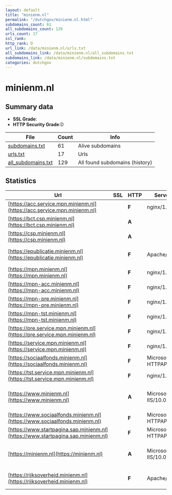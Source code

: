 ```yaml
---
layout: default
title: "minienm.nl"
permalink: "/dutchgov/minienm.nl.html"
subdomains_count: 61
all_subdomains_count: 129
urls_count: 17
ssl_rank: 
http_rank: D
url_link: /data/minienm.nl/urls.txt
all_subdomains_link: /data/minienm.nl/all_subdomains.txt
subdomains_link: /data/minienm.nl/subdomains.txt
categories: dutchgov
---
```



# minienm.nl
## Summary data


 - **SSL Grade**:
 - **HTTP Security Grade**:D


| File       | Count | Info |
|------------|-------|------|
|[subdomains.txt](/data/minienm.nl/subdomains.txt)|61|Alive subdomains|
|[urls.txt](/data/minienm.nl/urls.txt)|17|Urls|
|[all_subdomains.txt](/data/minienm.nl/all_subdomains.txt)|129|All found subdomains (history)|


## Statistics


| Url | SSL | HTTP | Server | Cookie | HSTS | CORS | CTO | CSP | XFO | XXP | RP |FP| Tech |Title |
|--------|-------|-------|------|------|------|------|------|------|------|------|------|------|------|------|
|[https://acc.service.mpn.minienm.nl](https://acc.service.mpn.minienm.nl)| | **F**|nginx/1.25.3| | | | | | | | :white_check_mark: | |Nginx:1.25.3|MPN ACCEPTATIE i...|
|[https://bct.csp.minienm.nl](https://bct.csp.minienm.nl)| | **A**|| |:white_check_mark: | | | :white_check_mark:| :white_check_mark: | :white_check_mark: | :white_check_mark: | |HSTS|301 Moved Perman...|
|[https://csp.minienm.nl](https://csp.minienm.nl)| | **A**|| |:white_check_mark: | | | :white_check_mark:| :white_check_mark: | :white_check_mark: | :white_check_mark: | |HSTS|301 Moved Perman...|
|[https://epublicatie.minienm.nl](https://epublicatie.minienm.nl)| | **F**|Apache/2| | | | | | | | :white_check_mark: | |Apache HTTP Server:2|403 Forbidden|
|[https://mpn.minienm.nl](https://mpn.minienm.nl)| | **F**|nginx/1.25.3| | | | | | | | :white_check_mark: | |Nginx:1.25.3|Mobiliteitspanel...|
|[https://mpn-acc.minienm.nl](https://mpn-acc.minienm.nl)| | **F**|nginx/1.25.3| | | | | | | | :white_check_mark: | |Nginx:1.25.3|MPN ACCEPTATIE i...|
|[https://mpn-pre.minienm.nl](https://mpn-pre.minienm.nl)| | **F**|nginx/1.25.3| | | | | | | | :white_check_mark: | |Nginx:1.25.3|MPN PRE-Producti...|
|[https://mpn-tst.minienm.nl](https://mpn-tst.minienm.nl)| | **F**|nginx/1.25.3| | | | | | | | :white_check_mark: | |Nginx:1.25.3|Mobiliteitspanel...|
|[https://pre.service.mpn.minienm.nl](https://pre.service.mpn.minienm.nl)| | **F**|nginx/1.25.3| | | | | | | | :white_check_mark: | |Nginx:1.25.3|MPN PRE-Producti...|
|[https://service.mpn.minienm.nl](https://service.mpn.minienm.nl)| | **F**|nginx/1.25.3| | | | | | | | :white_check_mark: | |Nginx:1.25.3|400 No required...|
|[https://sociaalfonds.minienm.nl](https://sociaalfonds.minienm.nl)| | **F**|Microsoft-HTTPAPI/2.0| | | | | | | | :white_check_mark: | |Microsoft HTTPAPI:2.0|Not Found|
|[https://tst.service.mpn.minienm.nl](https://tst.service.mpn.minienm.nl)| | **F**|nginx/1.25.3| | | | | | | | :white_check_mark: | |Nginx:1.25.3|400 No required...|
|[https://www.minienm.nl](https://www.minienm.nl)| | **A**|Microsoft-IIS/10.0| |:white_check_mark: | | |:warning: | :white_check_mark: | :white_check_mark: | :white_check_mark: | |HSTS IIS:10.0 Windows Server|Document Moved|
|[https://www.sociaalfonds.minienm.nl](https://www.sociaalfonds.minienm.nl)| | **F**|Microsoft-HTTPAPI/2.0| | | | | | | | :white_check_mark: | |Microsoft HTTPAPI:2.0|Not Found|
|[https://www.startpagina.sap.minienm.nl](https://www.startpagina.sap.minienm.nl)| | **F**|Microsoft-HTTPAPI/2.0| | | | | | | | :white_check_mark: | |Microsoft HTTPAPI:2.0|Not Found|
|[https://minienm.nl](https://minienm.nl)| | **A**|Microsoft-IIS/10.0| |:white_check_mark: | | |:warning: | :white_check_mark: | :white_check_mark: | :white_check_mark: | |HSTS IIS:10.0 Windows Server|Document Moved|
|[https://rijksoverheid.minienm.nl](https://rijksoverheid.minienm.nl)| | **F**|Apache/2| | | | | | | | :white_check_mark: | |Apache HTTP Server:2|403 Forbidden|

